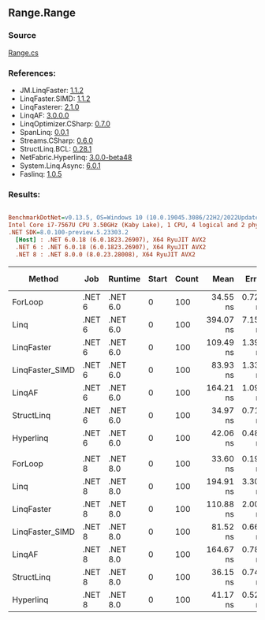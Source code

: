 ﻿## Range.Range

### Source
[Range.cs](../LinqBenchmarks/Range/Range.cs)

### References:
- JM.LinqFaster: [1.1.2](https://www.nuget.org/packages/JM.LinqFaster/1.1.2)
- LinqFaster.SIMD: [1.1.2](https://www.nuget.org/packages/LinqFaster.SIMD/1.0.3)
- LinqFasterer: [2.1.0](https://www.nuget.org/packages/LinqFasterer/2.1.0)
- LinqAF: [3.0.0.0](https://www.nuget.org/packages/LinqAF/3.0.0.0)
- LinqOptimizer.CSharp: [0.7.0](https://www.nuget.org/packages/LinqOptimizer.CSharp/0.7.0)
- SpanLinq: [0.0.1](https://www.nuget.org/packages/SpanLinq/0.0.1)
- Streams.CSharp: [0.6.0](https://www.nuget.org/packages/Streams.CSharp/0.6.0)
- StructLinq.BCL: [0.28.1](https://www.nuget.org/packages/StructLinq/0.28.1)
- NetFabric.Hyperlinq: [3.0.0-beta48](https://www.nuget.org/packages/NetFabric.Hyperlinq/3.0.0-beta48)
- System.Linq.Async: [6.0.1](https://www.nuget.org/packages/System.Linq.Async/6.0.1)
- Faslinq: [1.0.5](https://www.nuget.org/packages/Faslinq/1.0.5)

### Results:
``` ini

BenchmarkDotNet=v0.13.5, OS=Windows 10 (10.0.19045.3086/22H2/2022Update)
Intel Core i7-7567U CPU 3.50GHz (Kaby Lake), 1 CPU, 4 logical and 2 physical cores
.NET SDK=8.0.100-preview.5.23303.2
  [Host] : .NET 6.0.18 (6.0.1823.26907), X64 RyuJIT AVX2
  .NET 6 : .NET 6.0.18 (6.0.1823.26907), X64 RyuJIT AVX2
  .NET 8 : .NET 8.0.0 (8.0.23.28008), X64 RyuJIT AVX2


```
|          Method |    Job |  Runtime | Start | Count |      Mean |    Error |   StdDev |    Median |         Ratio | RatioSD |   Gen0 | Allocated | Alloc Ratio |
|---------------- |------- |--------- |------ |------ |----------:|---------:|---------:|----------:|--------------:|--------:|-------:|----------:|------------:|
|         ForLoop | .NET 6 | .NET 6.0 |     0 |   100 |  34.55 ns | 0.724 ns | 1.479 ns |  33.81 ns |      baseline |         |      - |         - |          NA |
|            Linq | .NET 6 | .NET 6.0 |     0 |   100 | 394.07 ns | 7.153 ns | 8.237 ns | 390.43 ns | 11.39x slower |   0.51x | 0.0191 |      40 B |          NA |
|      LinqFaster | .NET 6 | .NET 6.0 |     0 |   100 | 109.49 ns | 1.395 ns | 1.165 ns | 109.33 ns |  3.21x slower |   0.13x | 0.2027 |     424 B |          NA |
| LinqFaster_SIMD | .NET 6 | .NET 6.0 |     0 |   100 |  83.93 ns | 1.336 ns | 1.043 ns |  83.61 ns |  2.48x slower |   0.07x | 0.2027 |     424 B |          NA |
|          LinqAF | .NET 6 | .NET 6.0 |     0 |   100 | 164.21 ns | 1.097 ns | 0.916 ns | 163.93 ns |  4.81x slower |   0.16x |      - |         - |          NA |
|      StructLinq | .NET 6 | .NET 6.0 |     0 |   100 |  34.97 ns | 0.717 ns | 0.853 ns |  34.61 ns |  1.01x slower |   0.05x |      - |         - |          NA |
|       Hyperlinq | .NET 6 | .NET 6.0 |     0 |   100 |  42.06 ns | 0.488 ns | 0.381 ns |  41.94 ns |  1.24x slower |   0.03x |      - |         - |          NA |
|                 |        |          |       |       |           |          |          |           |               |         |        |           |             |
|         ForLoop | .NET 8 | .NET 8.0 |     0 |   100 |  33.60 ns | 0.198 ns | 0.155 ns |  33.55 ns |      baseline |         |      - |         - |          NA |
|            Linq | .NET 8 | .NET 8.0 |     0 |   100 | 194.91 ns | 3.309 ns | 3.095 ns | 195.22 ns |  5.81x slower |   0.11x | 0.0191 |      40 B |          NA |
|      LinqFaster | .NET 8 | .NET 8.0 |     0 |   100 | 110.88 ns | 2.002 ns | 1.563 ns | 110.49 ns |  3.30x slower |   0.05x | 0.2027 |     424 B |          NA |
| LinqFaster_SIMD | .NET 8 | .NET 8.0 |     0 |   100 |  81.52 ns | 0.662 ns | 0.552 ns |  81.40 ns |  2.42x slower |   0.02x | 0.2027 |     424 B |          NA |
|          LinqAF | .NET 8 | .NET 8.0 |     0 |   100 | 164.67 ns | 0.787 ns | 0.614 ns | 164.56 ns |  4.90x slower |   0.02x |      - |         - |          NA |
|      StructLinq | .NET 8 | .NET 8.0 |     0 |   100 |  36.15 ns | 0.743 ns | 0.826 ns |  35.99 ns |  1.08x slower |   0.02x |      - |         - |          NA |
|       Hyperlinq | .NET 8 | .NET 8.0 |     0 |   100 |  41.17 ns | 0.520 ns | 0.434 ns |  40.98 ns |  1.22x slower |   0.01x |      - |         - |          NA |
